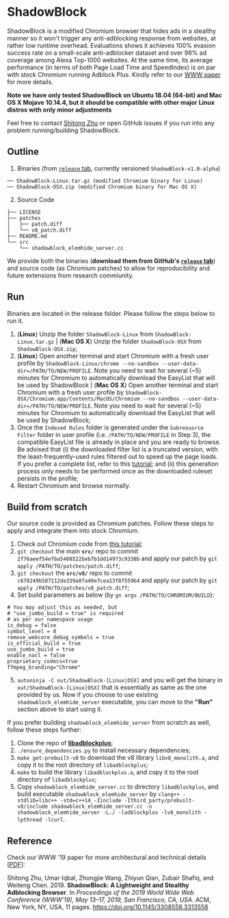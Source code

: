 # ShadowBlock
ShadowBlock is a modified Chromium browser that hides ads in a stealthy manner so it won't trigger any anti-adblocking response from websites, at rather low runtime overhead. Evaluations shows it achieves 100% evasion success rate on a small-scale anti-adblocker dataset and over 98% ad coverage among Alexa Top-1000 websites. At the same time, its average performance (in terms of both Page Load Time and SpeedIndex) is on par with stock Chromium running Adblock Plus. Kindly refer to our [WWW paper](https://www.shitong.me/pdfs/www19_shadowblock.pdf) for more details.

**Note we have only tested ShadowBlock on Ubuntu 18.04 (64-bit) and Mac OS X Mojave 10.14.4, but it should be compatible with other major Linux distros with only minor adjustments**

Feel free to contact [Shitong Zhu](mailto:shitong.zhu@email.ucr.edu) or open GitHub issues if you run into any problem running/building ShadowBlock. 

## Outline
1. Binaries (from [`release` tab](https://github.com/seclab-ucr/ShadowBlock/releases), currently versioned `ShadowBlock-v1.0-alpha`)
```
── ShadowBlock-Linux.tar.gz (modified Chromium binary for Linux)
── ShadowBlock-OSX.zip (modified Chromium binary for Mac OS X)
```
2. Source Code
```
├── LICENSE
├── patches
│   ├── patch.diff
│   └── v8_patch.diff
├── README.md
└── src
    └── shadowblock_elemhide_server.cc
```

We provide both the binaries (**download them from GitHub's [`release` tab](https://github.com/seclab-ucr/ShadowBlock/releases)**) and source code (as Chromium patches) to allow for reproducibility and future extensions from research commiunity.

## Run
Binaries are located in the release folder. Please follow the steps below to run it.

1. (**Linux**) Unzip the folder `ShadowBlock-Linux` from `ShadowBlock-Linux.tar.gz` | (**Mac OS X**) Unzip the folder `ShadowBlock-OSX` from `ShadowBlock-OSX.zip`;
2. (**Linux**) Open another terminal and start Chromium with a fresh user profile by `ShadowBlock-Linux/chrome --no-sandbox --user-data-dir=/PATH/TO/NEW/PROFILE`. Note you need to wait for several (~5) minutes for Chromium to automatically download the EasyList that will be used by ShadowBlock | (**Mac OS X**) Open another terminal and start Chromium with a fresh user profile by `ShadowBlock-OSX/Chromium.app/Contents/MacOS/Chromium --no-sandbox --user-data-dir=/PATH/TO/NEW/PROFILE`. Note you need to wait for several (~5) minutes for Chromium to automatically download the EasyList that will be used by ShadowBlock;
3. Once the `Indexed Rules` folder is generated under the `Subreousrce Filter` folder in user profile (i.e. `/PATH/TO/NEW/PROFILE` in Step 3), the compatible EasyList file is already in place and you are ready to browse. Be advised that (i) the downloaded filter list is a truncated version, with the least-frequently-used rules filtered out to speed up the page loads. If you prefer a complete list, refer to this [tutorial](https://cs.chromium.org/chromium/src/components/subresource_filter/FILTER_LIST_GENERATION.md); and (ii) this generation process only needs to be performed once as the downloaded ruleset persists in the profile;
4. Restart Chromium and browse normally.

## Build from scratch
Our source code is provided as Chromium patches. Follow these steps to apply and integrate them into stock Chromium.
1. Check out Chromium code from [this tutorial](https://www.chromium.org/developers/how-tos/get-the-code);
2. `git checkout` the main **`src/`** repo to commit `2f76aeef54efba5408522beb7b1dd14973c9338b` and apply our patch by `git apply /PATH/TO/patches/patch.diff`;
3. `git checkout` the **`src/v8/`** repo to commit `c670249b587112de339a8fa49e7cea13f8f559b4` and apply our patch by `git apply /PATH/TO/patches/v8_patch.diff`;
4. Set build parameters as below (by `gn args /PATH/TO/CHROMIUM/BUILD`):
```
# You may adjust this as needed, but 
# "use_jumbo_build = true" is required 
# as per our namespace usage
is_debug = false
symbol_level = 0
remove_webcore_debug_symbols = true
is_official_build = true
use_jumbo_build = true
enable_nacl = false
proprietary_codecs=true
ffmpeg_branding="Chrome"
```
5. `autoninja -C out/ShadowBlock-[Linux|OSX]` and you will get the binary in `out/ShadowBlock-[Linux|OSX]` that is essentially as same as the one provided by us. Now if you choose to use existing `shadowblock_elemhide_server` executable, you can move to the **"Run"** section above to start using it.


If you prefer building `shadowblock_elemhide_server` from scratch as well, follow these steps further:
1. Clone the repo of [**libadblockplus**](https://github.com/adblockplus/libadblockplus);
2. `./ensure_dependencies.py` to install necessary dependencies;
3. `make get-prebuilt-v8` to download the v8 library `libv8_monolith.a`, and copy it to the root directory of `libadblockplus`;
4. `make` to build the library `libadblockplus.a`, and copy it to the root directory of `libadblockplus`;
5. Copy `shadowblock_elemhide_server.cc` to directory `libadblockplus`, and build executable `shadowblock_elemhide_server` by `clang++ -stdlib=libc++ -std=c++14 -Iinclude -Ithird_party/prebuilt-v8/include shadowblock_elemhide_server.cc -o shadowblock_elemhide_server -L./ -ladblockplus -lv8_monolith -lpthread -lcurl`.

## Reference
Check our WWW '19 paper for more architectural and technical details [[PDF](https://www.shitong.me/pdfs/www19_shadowblock.pdf)]:

Shitong Zhu, Umar Iqbal, Zhongjie Wang, Zhiyun Qian, Zubair Shafiq, and Weiteng Chen. 2019. **ShadowBlock: A Lightweight and Stealthy Adblocking Browser**. In *Proceedings of the 2019 World Wide Web Conference (WWW’19), May 13–17, 2019, San Francisco, CA, USA*. ACM, New York, NY, USA, 11 pages. https://doi.org/10.1145/3308558.3313558
